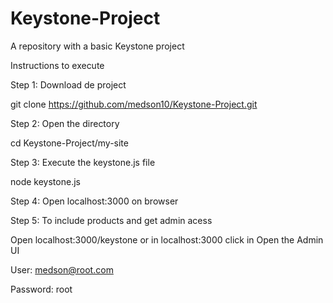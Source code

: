 # Keystone-Project
A repository with a basic Keystone project

Instructions to execute

Step 1: Download de project

git clone https://github.com/medson10/Keystone-Project.git


Step 2: Open the directory 

cd Keystone\-Project/my\-site


Step 3: Execute the keystone.js file

node keystone.js


Step 4: Open localhost:3000 on browser


Step 5: To include products and get admin acess

Open localhost:3000/keystone or in localhost:3000 click in Open the Admin UI

User: medson@root.com

Password: root
